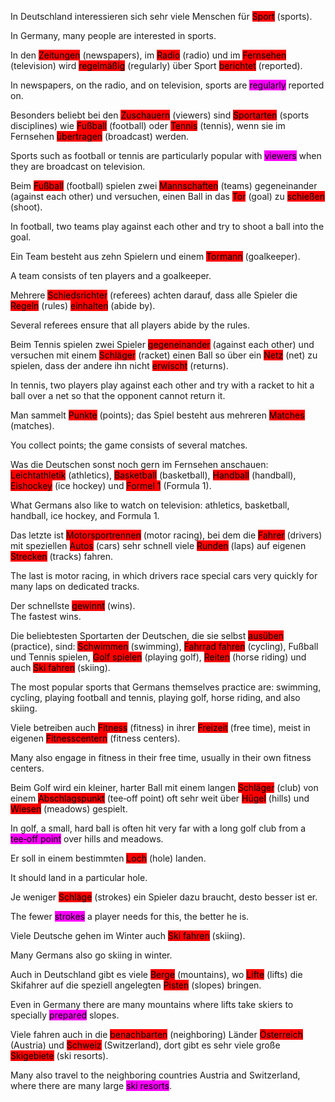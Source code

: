 In Deutschland interessieren sich sehr viele Menschen für <mark style="background-color: red;">Sport</mark> (sports).  

In Germany, many people are interested in sports.

In den <mark style="background-color: red;">Zeitungen</mark> (newspapers), im <mark style="background-color: red;">Radio</mark> (radio) und im <mark style="background-color: red;">Fernsehen</mark> (television) wird <mark style="background-color: red;">regelmäßig</mark> (regularly) über Sport <mark style="background-color: red;">berichtet</mark> (reported).  

In newspapers, on the radio, and on television, sports are <mark style="background-color: magenta;"> regularly</mark> reported on.

Besonders beliebt bei den <mark style="background-color: red;">Zuschauern</mark> (viewers) sind <mark style="background-color: red;">Sportarten</mark> (sports disciplines) wie <mark style="background-color: red;">Fußball</mark> (football) oder <mark style="background-color: red;">Tennis</mark> (tennis), wenn sie im Fernsehen <mark style="background-color: red;">übertragen</mark> (broadcast) werden.  

Sports such as football or tennis are particularly popular with <mark style="background-color: magenta;">viewers</mark> when they are broadcast on television.

Beim <mark style="background-color: red;">Fußball</mark> (football) spielen zwei <mark style="background-color: red;">Mannschaften</mark> (teams) gegeneinander (against each other) und versuchen, einen Ball in das <mark style="background-color: red;">Tor</mark> (goal) zu <mark style="background-color: red;">schießen</mark> (shoot).  

In football, two teams play against each other and try to shoot a ball into the goal.

Ein Team besteht aus zehn Spielern und einem <mark style="background-color: red;">Tormann</mark> (goalkeeper).  

A team consists of ten players and a goalkeeper.

Mehrere <mark style="background-color: red;">Schiedsrichter</mark> (referees) achten darauf, dass alle Spieler die <mark style="background-color: red;">Regeln</mark> (rules) <mark style="background-color: red;">einhalten</mark> (abide by).  

Several referees ensure that all players abide by the rules.

Beim Tennis spielen zwei Spieler <mark style="background-color: red;">gegeneinander</mark> (against each other) und versuchen mit einem <mark style="background-color: red;">Schläger</mark> (racket) einen Ball so über ein <mark style="background-color: red;">Netz</mark> (net) zu spielen, dass der andere ihn nicht <mark style="background-color: red;">erwischt</mark> (returns).  

In tennis, two players play against each other and try with a racket to hit a ball over a net so that the opponent cannot return it.

Man sammelt <mark style="background-color: red;">Punkte</mark> (points); das Spiel besteht aus mehreren <mark style="background-color: red;">Matches</mark> (matches).  

You collect points; the game consists of several matches.

Was die Deutschen sonst noch gern im Fernsehen anschauen: <mark style="background-color: red;">Leichtathletik</mark> (athletics), <mark style="background-color: red;">Basketball</mark> (basketball), <mark style="background-color: red;">Handball</mark> (handball), <mark style="background-color: red;">Eishockey</mark> (ice hockey) und <mark style="background-color: red;">Formel 1</mark> (Formula 1).  

What Germans also like to watch on television: athletics, basketball, handball, ice hockey, and Formula 1.

Das letzte ist <mark style="background-color: red;">Motorsportrennen</mark> (motor racing), bei dem die <mark style="background-color: red;">Fahrer</mark> (drivers) mit speziellen <mark style="background-color: red;">Autos</mark> (cars) sehr schnell viele <mark style="background-color: red;">Runden</mark> (laps) auf eigenen <mark style="background-color: red;">Strecken</mark> (tracks) fahren.  

The last is motor racing, in which drivers race special cars very quickly for many laps on dedicated tracks.

Der schnellste <mark style="background-color: red;">gewinnt</mark> (wins).  
The fastest wins.

Die beliebtesten Sportarten der Deutschen, die sie selbst <mark style="background-color: red;">ausüben</mark> (practice), sind: <mark style="background-color: red;">Schwimmen</mark> (swimming), <mark style="background-color: red;">Fahrrad fahren</mark> (cycling), Fußball und Tennis spielen, <mark style="background-color: red;">Golf spielen</mark> (playing golf), <mark style="background-color: red;">Reiten</mark> (horse riding) und auch <mark style="background-color: red;">Ski fahren</mark> (skiing).  

The most popular sports that Germans themselves practice are: swimming, cycling, playing football and tennis, playing golf, horse riding, and also skiing.

Viele betreiben auch <mark style="background-color: red;">Fitness</mark> (fitness) in ihrer <mark style="background-color: red;">Freizeit</mark> (free time), meist in eigenen <mark style="background-color: red;">Fitnesscentern</mark> (fitness centers).  

Many also engage in fitness in their free time, usually in their own fitness centers.

Beim Golf wird ein kleiner, harter Ball mit einem langen <mark style="background-color: red;">Schläger</mark> (club) von einem <mark style="background-color: red;">Abschlagspunkt</mark> (tee‑off point) oft sehr weit über <mark style="background-color: red;">Hügel</mark> (hills) und <mark style="background-color: red;">Wiesen</mark> (meadows) gespielt.  

In golf, a small, hard ball is often hit very far with a long golf club from a <mark style="background-color: magenta;">tee‑off point</mark> over hills and meadows.

Er soll in einem bestimmten <mark style="background-color: red;">Loch</mark> (hole) landen.  

It should land in a particular hole.

Je weniger <mark style="background-color: red;">Schläge</mark> (strokes) ein Spieler dazu braucht, desto besser ist er. 

The fewer <mark style="background-color: magenta;">strokes</mark>  a player needs for this, the better he is.

Viele Deutsche gehen im Winter auch <mark style="background-color: red;">Ski fahren</mark> (skiing).  

Many Germans also go skiing in winter.

Auch in Deutschland gibt es viele <mark style="background-color: red;">Berge</mark> (mountains), wo <mark style="background-color: red;">Lifte</mark> (lifts) die Skifahrer auf die speziell angelegten <mark style="background-color: red;">Pisten</mark> (slopes) bringen. 

Even in Germany there are many mountains where lifts take skiers to specially <mark style="background-color: magenta;">prepared</mark> slopes.

Viele fahren auch in die <mark style="background-color: red;">benachbarten</mark> (neighboring) Länder <mark style="background-color: red;">Österreich</mark> (Austria) und <mark style="background-color: red;">Schweiz</mark> (Switzerland), dort gibt es sehr viele große <mark style="background-color: red;">Skigebiete</mark> (ski resorts).  

Many also travel to the neighboring countries Austria and Switzerland, where there are many large <mark style="background-color: magenta;">ski resorts</mark>.
